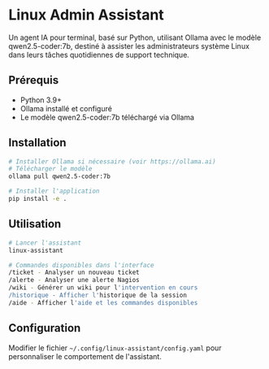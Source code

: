 # Linux Admin Assistant

Un agent IA pour terminal, basé sur Python, utilisant Ollama avec le modèle qwen2.5-coder:7b, destiné à assister les administrateurs système Linux dans leurs tâches quotidiennes de support technique.

## Prérequis

- Python 3.9+
- Ollama installé et configuré
- Le modèle qwen2.5-coder:7b téléchargé via Ollama

## Installation

```bash
# Installer Ollama si nécessaire (voir https://ollama.ai)
# Télécharger le modèle
ollama pull qwen2.5-coder:7b

# Installer l'application
pip install -e .
```

## Utilisation

```bash
# Lancer l'assistant
linux-assistant

# Commandes disponibles dans l'interface
/ticket - Analyser un nouveau ticket
/alerte - Analyser une alerte Nagios
/wiki - Générer un wiki pour l'intervention en cours
/historique - Afficher l'historique de la session
/aide - Afficher l'aide et les commandes disponibles
```

## Configuration

Modifier le fichier `~/.config/linux-assistant/config.yaml` pour personnaliser le comportement de l'assistant.